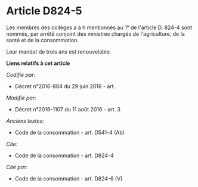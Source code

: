 # Article D824-5

Les membres des collèges a à h mentionnés au 1° de l'article D. 824-4 sont nommés, par arrêté conjoint des ministres chargés
de l'agriculture, de la santé et de la consommation.

Leur mandat de trois ans est renouvelable.

**Liens relatifs à cet article**

_Codifié par_:

  - Décret n°2016-884 du 29 juin 2016 - art.

_Modifié par_:

  - Décret n°2016-1107 du 11 août 2016 - art. 3

_Anciens textes_:

  - Code de la consommation - art. D541-4 (Ab)

_Cite_:

  - Code de la consommation - art. D824-4

_Cité par_:

  - Code de la consommation - art. D824-6 (V)
